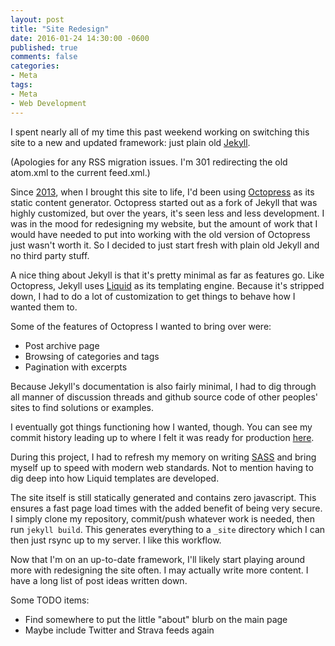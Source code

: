 ```yaml
---
layout: post
title: "Site Redesign"
date: 2016-01-24 14:30:00 -0600
published: true
comments: false
categories:
- Meta
tags:
- Meta
- Web Development
---
```

I spent nearly all of my time this past weekend working on switching this site to a new and updated framework: just plain old [Jekyll](https://www.jekyllrb.com).

(Apologies for any RSS migration issues.  I'm 301 redirecting the old atom.xml to the current feed.xml.)

<!-- more -->

Since [2013](/log/2013/05/11/back-to-the-future/), when I brought this site to life, I'd been using [Octopress](http://octopress.org) as its static content generator.  Octopress started out as a fork of Jekyll that was highly customized, but over the years, it's seen less and less development.  I was in the mood for redesigning my website, but the amount of work that I would have needed to put into working with the old version of Octopress just wasn't worth it.  So I decided to just start fresh with plain old Jekyll and no third party stuff.

A nice thing about Jekyll is that it's pretty minimal as far as features go.  Like Octopress, Jekyll uses [Liquid](http://liquidmarkup.org) as its templating engine.  Because it's stripped down, I had to do a lot of customization to get things to behave how I wanted them to.

Some of the features of Octopress I wanted to bring over were:

- Post archive page
- Browsing of categories and tags
- Pagination with excerpts

Because Jekyll's documentation is also fairly minimal, I had to dig through all manner of discussion threads and github source code of other peoples' sites to find solutions or examples.

I eventually got things functioning how I wanted, though.  You can see my commit history leading up to where I felt it was ready for production [here](https://github.com/bcreasy/briancreasy.com/commits/8805fec33fef49f0b8c38c0f83726107482bc98e).

During this project, I had to refresh my memory on writing [SASS](http://sass-lang.com) and bring myself up to speed with modern web standards.  Not to mention having to dig deep into how Liquid templates are developed.

The site itself is still statically generated and contains zero javascript.  This ensures a fast page load times with the added benefit of being very secure.  I simply clone my repository, commit/push whatever work is needed, then run `jekyll build`.  This generates everything to a `_site` directory which I can then just rsync up to my server.  I like this workflow.

Now that I'm on an up-to-date framework, I'll likely start playing around more with redesigning the site often.  I may actually write more content.  I have a long list of post ideas written down.

Some TODO items:

- Find somewhere to put the little "about" blurb on the main page
- Maybe include Twitter and Strava feeds again
